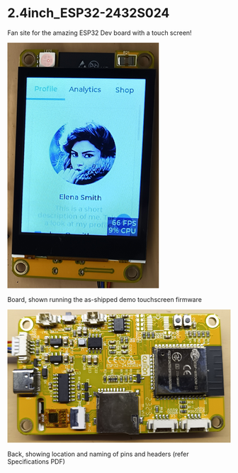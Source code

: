 # 2.4inch_ESP32-2432S024

Fan site for the amazing ESP32 Dev board with a touch screen!

![Front](https://raw.githubusercontent.com/NoosaHydro/2.4inch_ESP32-2432S024/main/photos/front.png)

Board, shown running the as-shipped demo touchscreen firmware

![Back](https://raw.githubusercontent.com/NoosaHydro/2.4inch_ESP32-2432S024/main/photos/back.png)

Back, showing location and naming of pins and headers (refer Specifications PDF)
